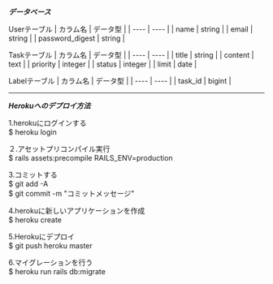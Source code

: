 ***データベース***

Userテーブル
|  カラム名  |  データ型  |
| ---- | ---- |
| name  | string |
| email | string |
| password_digest | string |

Taskテーブル
|  カラム名  |  データ型  |
| ---- | ---- |
| title  | string |
| content | text |
| priority | integer |
| status | integer |
| limit | date |

Labelテーブル
|  カラム名  |  データ型  |
| ---- | ---- |
| task_id | bigint |
  
___
    
***Herokuへのデプロイ方法***
  
1.herokuにログインする  
$ heroku login  

２.アセットプリコンパイル実行  
$ rails assets:precompile RAILS_ENV=production  

3.コミットする  
$ git add -A  
$ git commit -m "コミットメッセージ"  

4.herokuに新しいアプリケーションを作成  
$ heroku create  
    
5.Herokuにデプロイ  
$ git push heroku master  
  
6.マイグレーションを行う  
$ heroku run rails db:migrate  
